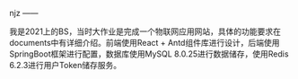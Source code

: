 njz ——

我是2021上的BS，当时大作业是完成一个物联网应用网站，具体的功能要求在documents中有详细介绍。前端使用React + Antd组件库进行设计，后端使用SpringBoot框架进行配置，数据库使用MySQL 8.0.25进行数据储存，使用Redis 6.2.3进行用户Token储存服务。



